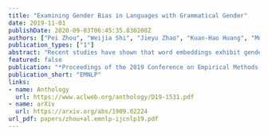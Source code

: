 ```yaml
---
title: "Examining Gender Bias in Languages with Grammatical Gender"
date: 2019-11-01
publishDate: 2020-09-03T06:45:35.830208Z
authors: ["Pei Zhou", "Weijia Shi", "Jieyu Zhao", "Kuan-Hao Huang", "Muhao Chen", "Ryan Cotterell", "Kai-Wei Chang"]
publication_types: ["1"]
abstract: "Recent studies have shown that word embeddings exhibit gender bias inherited from the training corpora. However, most studies to date have focused on quantifying and mitigating such bias only in English. These analyses cannot be directly extended to languages that exhibit morphological agreement on gender, such as Spanish and French. In this paper, we propose new metrics for evaluating gender bias in word embeddings of these languages and further demonstrate evidence of gender bias in bilingual embeddings which align these languages with English. Finally, we extend an existing approach to mitigate gender bias in word embedding of these languages under both monolingual and bilingual settings. Experiments on modified Word Embedding Association Test, word similarity, word translation, and word pair translation tasks show that the proposed approaches can effectively reduce the gender bias while preserving the utility of the original embeddings."
featured: false
publication: "*Proceedings of the 2019 Conference on Empirical Methods in Natural Language Processing and the 9th International Joint Conference on Natural Language Processing*"
publication_short: "EMNLP"
links:
- name: Anthology
  url: https://www.aclweb.org/anthology/D19-1531.pdf
- name: arXiv
  url: https://arxiv.org/abs/1909.02224
url_pdf: papers/zhou+al.emnlp-ijcnlp19.pdf
---
```


